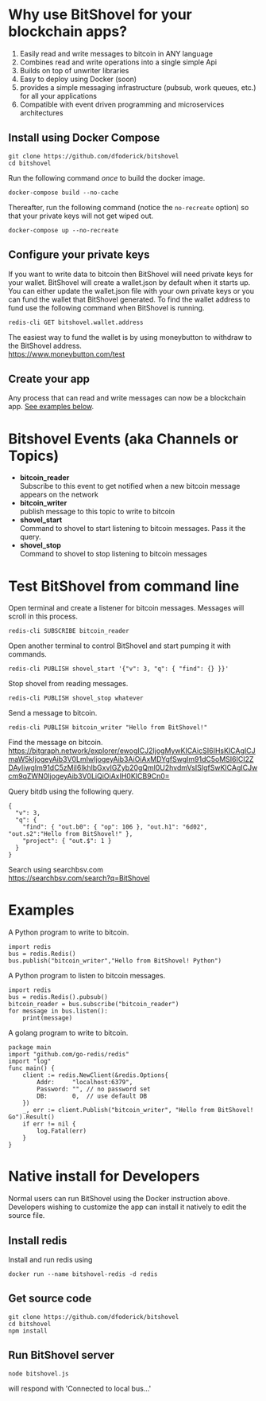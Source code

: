 
# Why use BitShovel for your blockchain apps?  
1) Easily read and write messages to bitcoin in ANY language
2) Combines read and write operations into a single simple Api
3) Builds on top of unwriter libraries
4) Easy to deploy using Docker (soon)
5) provides a simple messaging infrastructure (pubsub, work queues, etc.) for all your applications
6) Compatible with event driven programming and microservices architectures

## Install using Docker Compose
```
git clone https://github.com/dfoderick/bitshovel
cd bitshovel
```
Run the following command *once* to build the docker image.
```
docker-compose build --no-cache
```
Thereafter, run the following command (notice the `no-recreate` option) so that your private keys will not get wiped out.
```
docker-compose up --no-recreate
```

## Configure your private keys
If you want to write data to bitcoin then BitShovel will need private keys for your wallet.
BitShovel will create a wallet.json by default when it starts up. You can either update
the wallet.json file with your own private keys or you can fund the wallet that BitShovel
generated. To find the wallet address to fund use the following command when BitShovel is running.
```
redis-cli GET bitshovel.wallet.address
```
The easiest way to fund the wallet is by using moneybutton to withdraw to the BitShovel address.  
https://www.moneybutton.com/test


## Create your app
Any process that can read and write messages can now be a blockchain app. [See examples below](#examples).

# Bitshovel Events (aka Channels or Topics)
* **bitcoin_reader**  
  Subscribe to this event to get notified when a new bitcoin message appears on the network
* **bitcoin_writer**  
  publish message to this topic to write to bitcoin
* **shovel_start**  
  Command to shovel to start listening to bitcoin messages. Pass it the query.
* **shovel_stop**  
  Command to shovel to stop listening to bitcoin messages

# Test BitShovel from command line
Open terminal and create a listener for bitcoin messages. Messages will scroll in this process.
```
redis-cli SUBSCRIBE bitcoin_reader
```
Open another terminal to control BitShovel and start pumping it with commands.
```
redis-cli PUBLISH shovel_start '{"v": 3, "q": { "find": {} }}'
```
Stop shovel from reading messages.
```
redis-cli PUBLISH shovel_stop whatever
```
Send a message to bitcoin.
```
redis-cli PUBLISH bitcoin_writer "Hello from BitShovel!"
```
Find the message on bitcoin.  
https://bitgraph.network/explorer/ewogICJ2IjogMywKICAicSI6IHsKICAgICJmaW5kIjogeyAib3V0LmIwIjogeyAib3AiOiAxMDYgfSwgIm91dC5oMSI6ICI2ZDAyIiwgIm91dC5zMiI6IkhlbGxvIGZyb20gQml0U2hvdmVsISIgfSwKICAgICJwcm9qZWN0IjogeyAib3V0LiQiOiAxIH0KICB9Cn0=

Query bitdb using the following query.
```
{
  "v": 3,
  "q": {
    "find": { "out.b0": { "op": 106 }, "out.h1": "6d02", "out.s2":"Hello from BitShovel!" },
    "project": { "out.$": 1 }
  }
}
```
Search using searchbsv.com  
https://searchbsv.com/search?q=BitShovel


# Examples
A Python program to write to bitcoin.
```
import redis
bus = redis.Redis()
bus.publish("bitcoin_writer","Hello from BitShovel! Python")
```
A Python program to listen to bitcoin messages.
```
import redis
bus = redis.Redis().pubsub()
bitcoin_reader = bus.subscribe("bitcoin_reader")
for message in bus.listen():
    print(message)
```
A golang program to write to bitcoin.
```
package main
import "github.com/go-redis/redis"
import "log"
func main() {
	client := redis.NewClient(&redis.Options{
		Addr:     "localhost:6379",
		Password: "", // no password set
		DB:       0,  // use default DB
	})
	_, err := client.Publish("bitcoin_writer", "Hello from BitShovel! Go").Result()
	if err != nil {
		log.Fatal(err)
	}
}
```

# Native install for Developers
Normal users can run BitShovel using the Docker instruction above. Developers wishing to customize the app can install it natively to edit the source file.

## Install redis
Install and run redis using  
```
docker run --name bitshovel-redis -d redis
```

## Get source code
```
git clone https://github.com/dfoderick/bitshovel
cd bitshovel
npm install
```
## Run BitShovel server
```
node bitshovel.js
```
will respond with 'Connected to local bus...'
